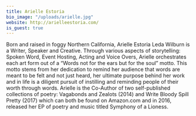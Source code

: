 ```yaml
---
title: Arielle Estoria
bio_image: "/uploads/arielle.jpg"
website: http://arielleestoria.com/
is_guest: true
---
```


Born and raised in foggy Northern California, Arielle Estoria Leda Wilburn is a Writer, Speaker and Creative. Through various aspects of storytelling: Spoken Word, Event Hosting, Acting and Voice Overs, Arielle orchestrates each art form out of a “Words not for the ears but for the soul” motto. This motto stems from her dedication to remind her audience that words are meant to be felt and not just heard, her ultimate purpose behind her work and in life is a diligent pursuit of instilling and reminding people of their worth through words. Arielle is the Co-Author of two self-published collections of poetry: Vagabonds and Zealots (2014) and Write Bloody Spill Pretty (2017) which can both be found on Amazon.com and in 2016, released her EP of poetry and music titled Symphony of a Lioness.
